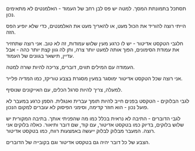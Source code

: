 תסתכל בתמונתת המסך. למטה יש פס לבן רחב של העמוד - האלמנטים לא מתאימים נכון. 

הייתי רוצה להוריד את הכול מעט, או להאריך מעט את האלמנטים, כדי שלא יופיע הפס הזה. 

חלגבי הטקסט אדיטור - יש לו כרגע מעין שלוש עמודות, זה לא טוב. אני רוצה שתחזיר את עמודת הסימונים, הפוך אותה למעט יותר צרה, ותן לה גוון קצת יותר כהה - אבל עדיין, תישאר בגוונים של העמוד. 

העמודה עם המילים תווים, דוברים, צריכה להיות שורה למטה. 

אני רוצה שכל הטקסט אדיטור ימוסגר במעין מסגרת בצבע טוריקז, כמו המדיה פלייר. 

למעלה, צריך להיות סרגל הכלים, עם האייקונים שנוסיף. 


לגבי הבלוקים - הטקסט בפנים חייב להיות תומך עברית ואנגלית. הסמן כרגע במעבר לא פועל נכון - הוא חוזר קדימה, וסימני הפיסוק לא עוברים למקום הנכון. 

לגבי הדוברים - התיבה לא נראית בכלל כמו מה שהפניתי אותך. 
בתיבה המקורית יש שלוש בלוקים, בדיוק כמו בטקסט אדיטור, עם קוד, שם דובר ותיאור. כאלה בלוקים אני רוצה. המעבר מבלוק לבלוק ייעשה באמצעות רווח, כמו בטקסט אדיטור. 

הצבע של כל דובר יהיה גם בטקסט אדיטור וגם בקובייה של הדוברים. 